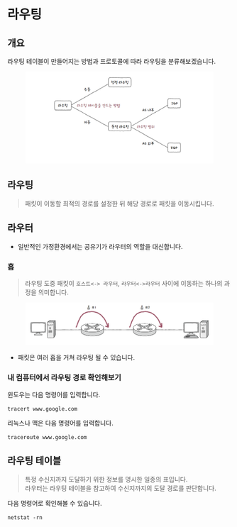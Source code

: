 # 라우팅

## 개요&#x20;

라우팅 테이블이 만들어지는 방법과 프로토콜에 따라 라우팅을 분류해보겠습니다.&#x20;

<figure><img src="../../../.gitbook/assets/image (1) (1) (1) (1).png" alt=""><figcaption></figcaption></figure>

## 라우팅&#x20;

> 패킷이 이동할 최적의 경로를 설정한 뒤 해당 경로로 패킷을 이동시킵니다.&#x20;



## 라우터&#x20;



* 일반적인 가정환경에서는 공유기가 라우터의 역할을 대신합니다.&#x20;

### 홉&#x20;

> 라우팅 도중 패킷이 `호스트<-> 라우터`, `라우터<->라우터` 사이에 이동하는 하나의 과정을 의미합니다.&#x20;

<figure><img src="../../../.gitbook/assets/image (2) (1) (1).png" alt=""><figcaption></figcaption></figure>

* 패킷은 여러 홉을 거쳐 라우팅 될 수 있습니다.&#x20;



### 내 컴퓨터에서 라우팅 경로 확인해보기&#x20;

윈도우는 다음 명령어를 입력합니다.&#x20;

```
tracert www.google.com 
```

리눅스나 맥은 다음 명령어를 입력합니다.&#x20;

```
traceroute www.google.com
```





## 라우팅 테이블&#x20;

> 특정 수신지까지 도달하기 위한 정보를 명시한 일종의 표입니다. \
> 라우터는 라우팅 테이블을 참고하여 수신지까지의 도달 경로를 판단합니다.&#x20;

다음 명령어로 확인해볼 수 있습니다.&#x20;

```
netstat -rn 
```
